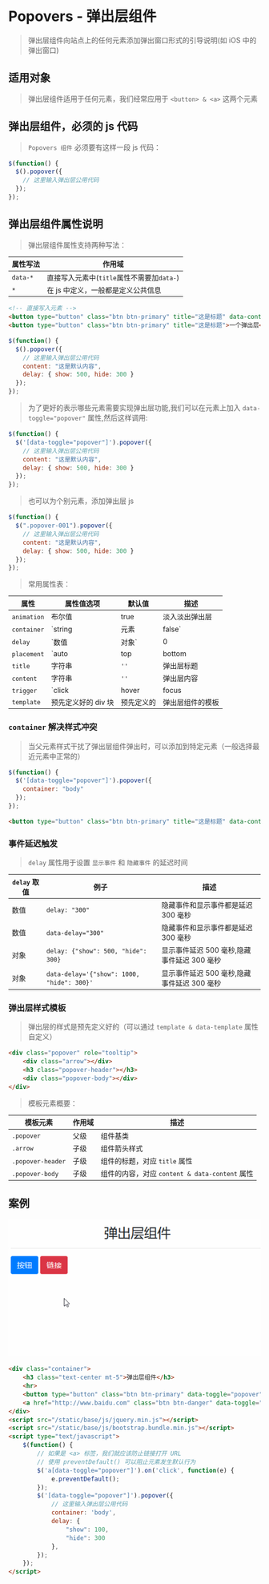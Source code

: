 # Popovers - 弹出层组件

> 弹出层组件向站点上的任何元素添加弹出窗口形式的引导说明(如 iOS 中的弹出窗口)

## 适用对象

> 弹出层组件适用于任何元素，我们经常应用于 `<button> & <a>` 这两个元素

## 弹出层组件，必须的 js 代码

> `Popovers 组件` 必须要有这样一段 js 代码：

```js
$(function() {
  $().popover({
    // 这里输入弹出层公用代码
  });
});
```

## 弹出层组件属性说明

> 弹出层组件属性支持两种写法：

| 属性写法 | 作用域                                     |
| -------- | ------------------------------------------ |
| `data-*` | 直接写入元素中(`title`属性不需要加`data-`) |
| `*`      | 在 js 中定义，一般都是定义公共信息         |

```html
<!-- 直接写入元素 -->
<button type="button" class="btn btn-primary" title="这是标题" data-content="这是内容">一个弹出层</button>
<button type="button" class="btn btn-primary" title="这是标题">一个弹出层</button>
```

```js
$(function() {
  $().popover({
    // 这里输入弹出层公用代码
    content: "这是默认内容",
    delay: { show: 500, hide: 300 }
  });
});
```

> 为了更好的表示哪些元素需要实现弹出层功能,我们可以在元素上加入 `data-toggle="popover"` 属性,然后这样调用:

```js
$(function() {
  $('[data-toggle="popover"]').popover({
    // 这里输入弹出层公用代码
    content: "这是默认内容",
    delay: { show: 500, hide: 300 }
  });
});
```

> 也可以为个别元素，添加弹出层 js

```js
$(function() {
  $(".popover-001").popover({
    // 这里输入弹出层公用代码
    content: "这是默认内容",
    delay: { show: 500, hide: 300 }
  });
});
```

> 常用属性表：

| 属性        | 属性值选项                        | 默认值     | 描述                                                       |
| ----------- | --------------------------------- | ---------- | ---------------------------------------------------------- |
| `animation` | 布尔值                            | true       | 淡入淡出弹出层                                             |
| `container` | `string|元素|false`               | false      | 将弹出窗口附加到特定元素（当父元素样式干扰弹出时，使用它） |
| `delay`     | `数值|对象`                       | 0          | 延迟弹出层的显示和隐藏时间                                 |
| `placement` | `auto|top|bottom|left|right|函数` | `'right'`  | 定义弹出层方向                                             |
| `title`     | 字符串                            | `''`       | 弹出层标题                                                 |
| `content`   | 字符串                            | `''`       | 弹出层内容                                                 |
| `trigger`   | `click|hover|focus|manual`        | `'click'`  | 弹出层的触发事件                                           |
| `template`  | 预先定义好的 div 块               | 预先定义的 | 弹出层组件的模板                                           |

### `container` 解决样式冲突

> 当父元素样式干扰了弹出层组件弹出时，可以添加到特定元素（一般选择最近元素中正常的）

```js
$(function() {
  $('[data-toggle="popover"]').popover({
    container: "body"
  });
});
```

```html
<button type="button" class="btn btn-primary" title="这是标题" data-content="这是内容" data-container="body">一个弹出层</button>
```

### 事件延迟触发

> `delay` 属性用于设置 `显示事件` 和 `隐藏事件` 的延迟时间

| `delay` 取值 | 例子                                       | 描述                                        |
| ------------ | ------------------------------------------ | ------------------------------------------- |
| 数值         | `delay: "300"`                             | 隐藏事件和显示事件都是延迟 300 毫秒         |
| 数值         | `data-delay="300"`                         | 隐藏事件和显示事件都是延迟 300 毫秒         |
| 对象         | `delay: {"show": 500, "hide": 300}`        | 显示事件延迟 500 毫秒,隐藏事件延迟 300 毫秒 |
| 对象         | `data-delay='{"show": 1000, "hide": 300}'` | 显示事件延迟 500 毫秒,隐藏事件延迟 300 毫秒 |

### 弹出层样式模板

> 弹出层的样式是预先定义好的（可以通过 `template & data-template` 属性自定义）

```html
<div class="popover" role="tooltip">
    <div class="arrow"></div>
    <h3 class="popover-header"></h3>
    <div class="popover-body"></div>
</div>
```

> 模板元素概要：

| 模板元素          | 作用域 | 描述                                           |
| ----------------- | ------ | ---------------------------------------------- |
| `.popover`        | 父级   | 组件基类                                       |
| `.arrow`          | 子级   | 组件箭头样式                                   |
| `.popover-header` | 子级   | 组件的标题，对应 `title` 属性                  |
| `.popover-body`   | 子级   | 组件的内容，对应 `content & data-content` 属性 |

## 案例

![弹出层组件](./static/弹出层组件.gif)

```html
<div class="container">
    <h3 class="text-center mt-5">弹出层组件</h3>
    <hr>
    <button type="button" class="btn btn-primary" data-toggle="popover" data-content="按钮，如果是submit类型，不想提交信息，也可以用 preventDefault() 来阻止" title="这是一个按钮">按钮</button>
    <a href="http://www.baidu.com" class="btn btn-danger" data-toggle="popover" data-content="链接，需要防止链接打开URL,使用 preventDefault() 可以阻止" title="这是一个链接">链接</a>
</div>
<script src="/static/base/js/jquery.min.js"></script>
<script src="/static/base/js/bootstrap.bundle.min.js"></script>
<script type="text/javascript">
    $(function() {
        // 如果是 <a> 标签，我们就应该防止链接打开 URL
        // 使用 preventDefault() 可以阻止元素发生默认行为
        $('a[data-toggle="popover"]').on('click', function(e) {
            e.preventDefault();
        });
        $('[data-toggle="popover"]').popover({
            // 这里输入弹出层公用代码
            container: 'body',
            delay: {
                "show": 100,
                "hide": 300
            },
        });
    });
</script>
```
